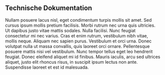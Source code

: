 
## Technische Dokumentation

Nullam posuere lacus nisl, eget condimentum turpis mollis sit amet. Sed cursus ipsum mollis pretium facilisis. Morbi rutrum nec urna quis ultricies. Ut dapibus justo vitae mattis sodales. Nulla facilisi. Nunc feugiat consectetur mi nec varius. Cras et enim rutrum, vestibulum nibh vitae, mollis neque. Aliquam nec sapien purus. Vestibulum et orci urna. Donec volutpat nulla ut massa convallis, quis laoreet orci ornare. Pellentesque posuere mattis nisi vel vestibulum. Nunc tempor tellus eget leo hendrerit feugiat. Donec eleifend aliquet mi id finibus. Mauris iaculis, arcu sed ultrices aliquet, justo elit rhoncus risus, in suscipit ipsum lectus non ante. Suspendisse laoreet et est id malesuada.
